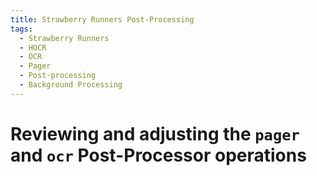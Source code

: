 ```yaml
---
title: Strawberry Runners Post-Processing
tags:
  - Strawberry Runners
  - HOCR
  - OCR
  - Pager
  - Post-processing
  - Background Processing
---
```


# Reviewing and adjusting the `pager` and `ocr` Post-Processor operations 